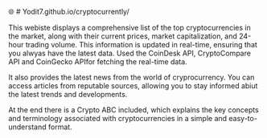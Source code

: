 :globe_with_meridians: # Yodit7.github.io/cryptocurrently/

This webiste displays a comprehensive list of the top cryptocurrencies in the market, along with their current prices, market capitalization, and 24-hour trading volume. This information is updated in real-time, ensuring that you alwyas have the latest data. Used the CoinDesk API, CryptoCompare API and CoinGecko APIfor fetching the real-time data.

It also provides the latest news from the world of cryprocurrency. You can access articles from reputable sources, allowing you to stay informed abiut the latest trends and developments.

At the end there is a Crypto ABC included, which explains the key concepts and terminology associated with cryptocurrencies in a simple and easy-to-understand format. 
